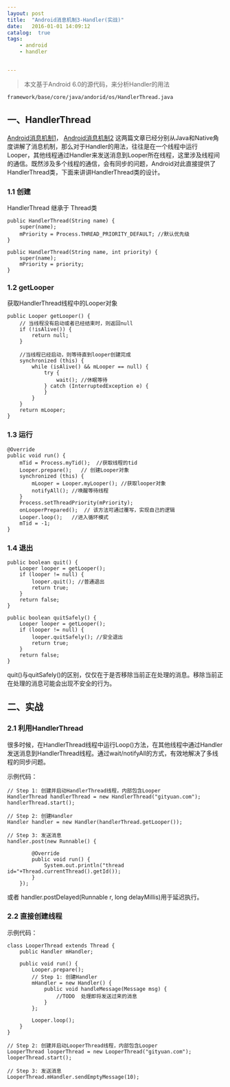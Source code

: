```yaml
---
layout: post
title:  "Android消息机制3-Handler(实战)"
date:   2016-01-01 14:09:12
catalog:  true
tags:
    - android
    - handler


---
```


> 本文基于Android 6.0的源代码，来分析Handler的用法

    framework/base/core/java/andorid/os/HandlerThread.java


## 一、HandlerThread

[Android消息机制1](http://gityuan.com/2015/12/26/handler-message-framework/)，
[Android消息机制2](http://gityuan.com/2015/12/27/handler-message-native/#nativepollonce)
这两篇文章已经分别从Java和Native角度讲解了消息机制，那么对于Handler的用法，往往是在一个线程中运行Looper，其他线程通过Handler来发送消息到Looper所在线程，这里涉及线程间的通信。既然涉及多个线程的通信，会有同步的问题，Android对此直接提供了HandlerThread类，下面来讲讲HandlerThread类的设计。


### 1.1 创建

HandlerThread 继承于 Thread类

    public HandlerThread(String name) {
        super(name);
        mPriority = Process.THREAD_PRIORITY_DEFAULT; //默认优先级
    }

    public HandlerThread(String name, int priority) {
        super(name);
        mPriority = priority;
    }

### 1.2 getLooper

获取HandlerThread线程中的Looper对象

    public Looper getLooper() {
        // 当线程没有启动或者已经结束时，则返回null
        if (!isAlive()) {
            return null;
        }

        //当线程已经启动，则等待直到looper创建完成
        synchronized (this) {
            while (isAlive() && mLooper == null) {
                try {
                    wait(); //休眠等待
                } catch (InterruptedException e) {
                }
            }
        }
        return mLooper;
    }

### 1.3 运行

    @Override
    public void run() {
        mTid = Process.myTid();  //获取线程的tid
        Looper.prepare();   // 创建Looper对象
        synchronized (this) {
            mLooper = Looper.myLooper(); //获取looper对象
            notifyAll(); //唤醒等待线程
        }
        Process.setThreadPriority(mPriority);
        onLooperPrepared();  // 该方法可通过覆写，实现自己的逻辑
        Looper.loop();   //进入循环模式
        mTid = -1;
    }

### 1.4 退出

    public boolean quit() {
        Looper looper = getLooper();
        if (looper != null) {
            looper.quit(); //普通退出
            return true;
        }
        return false;
    }

    public boolean quitSafely() {
        Looper looper = getLooper();
        if (looper != null) {
            looper.quitSafely(); //安全退出
            return true;
        }
        return false;
    }

quit()与quitSafely()的区别，仅仅在于是否移除当前正在处理的消息。移除当前正在处理的消息可能会出现不安全的行为。

## 二、实战

### 2.1 利用HandlerThread

很多时候，在HandlerThread线程中运行Loop()方法，在其他线程中通过Handler发送消息到HandlerThread线程。通过wait/notifyAll的方式，有效地解决了多线程的同步问题。

示例代码：

    // Step 1: 创建并启动HandlerThread线程，内部包含Looper
    HandlerThread handlerThread = new HandlerThread("gityuan.com");
    handlerThread.start();

    // Step 2: 创建Handler
    Handler handler = new Handler(handlerThread.getLooper());

    // Step 3: 发送消息
    handler.post(new Runnable() {

            @Override
            public void run() {
                System.out.println("thread id="+Thread.currentThread().getId());
            }
        });

或者 handler.postDelayed(Runnable r, long delayMillis)用于延迟执行。


### 2.2 直接创建线程

示例代码：

    class LooperThread extends Thread {
        public Handler mHandler;

        public void run() {
            Looper.prepare();
            // Step 1: 创建Handler
            mHandler = new Handler() {
                public void handleMessage(Message msg) {
                    //TODO  处理即将发送过来的消息
                }
            };

            Looper.loop();
        }
    }

    // Step 2: 创建并启动LooperThread线程，内部包含Looper
    LooperThread looperThread = new LooperThread("gityuan.com");
    looperThread.start();

    // Step 3: 发送消息
    LooperThread.mHandler.sendEmptyMessage(10);
